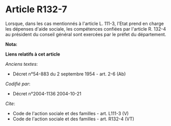 # Article R132-7

Lorsque, dans les cas mentionnés à l'article L. 111-3, l'Etat prend en charge les dépenses d'aide sociale, les compétences
confiées par l'article R. 132-4 au président du conseil général sont exercées par le préfet du département.

**Nota:**



**Liens relatifs à cet article**

_Anciens textes_:

  - Décret n°54-883 du 2 septembre 1954 - art. 2-6 (Ab)

_Codifié par_:

  - Décret n°2004-1136 2004-10-21

_Cite_:

  - Code de l'action sociale et des familles - art. L111-3 (V)
  - Code de l'action sociale et des familles - art. R132-4 (VT)
